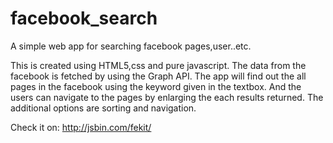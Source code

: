 facebook_search
===============

A simple web app for searching facebook pages,user..etc.

This is created using HTML5,css and pure javascript. 
The data from the facebook is fetched by using the Graph API.
The app will find out the all pages in the facebook using the keyword given in the textbox.
And the users can navigate to the pages by enlarging the each results returned. The additional options are sorting and navigation.

Check it on:
http://jsbin.com/fekit/